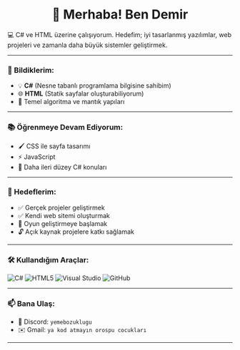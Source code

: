 <h1 align="center">👋 Merhaba! Ben Demir</h1>

💻 C# ve HTML üzerine çalışıyorum. Hedefim; iyi tasarlanmış yazılımlar, web projeleri ve zamanla daha büyük sistemler geliştirmek.

---

### 🚀 Bildiklerim:
- 💡 **C#** (Nesne tabanlı programlama bilgisine sahibim)
- 🌐 **HTML** (Statik sayfalar oluşturabiliyorum)
- 🧠 Temel algoritma ve mantık yapıları

---

### 📚 Öğrenmeye Devam Ediyorum:
- 🖌 CSS ile sayfa tasarımı
- ⚡ JavaScript
- 🧱 Daha ileri düzey C# konuları

---

### 🎯 Hedeflerim:
- ✅ Gerçek projeler geliştirmek  
- ✅ Kendi web sitemi oluşturmak  
- 🚀 Oyun geliştirmeye başlamak  
- 🔓 Açık kaynak projelere katkı sağlamak

---

### 🛠 Kullandığım Araçlar:
![C#](https://img.shields.io/badge/-CSharp-239120?style=flat-square&logo=c-sharp&logoColor=white)
![HTML5](https://img.shields.io/badge/-HTML5-E34F26?style=flat-square&logo=html5&logoColor=white)
![Visual Studio](https://img.shields.io/badge/-Visual%20Studio-5C2D91?style=flat-square&logo=visual-studio&logoColor=white)
![GitHub](https://img.shields.io/badge/-GitHub-181717?style=flat-square&logo=github&logoColor=white)

---

### 📫 Bana Ulaş:
- 💬 Discord: `yemebozuklugu`
- ✉️ Gmail: `ya kod atmayın orospu cocukları`

---

